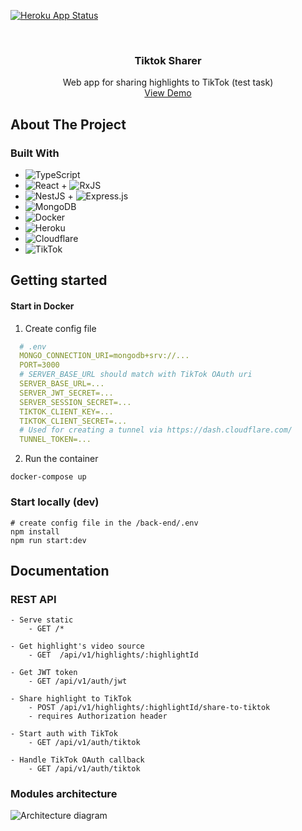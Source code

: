 [![Heroku App Status](http://heroku-shields.herokuapp.com/tiktok-sharer)](https://tiktok-sharer.herokuapp.com)


<br />
<div align="center">
<h3 align="center">Tiktok Sharer</h3>
<p align="center">
  Web app for sharing highlights to TikTok (test task)
  <br />
  <a href="https://tiktok-sharer.herokuapp.com/">View Demo</a>
</p>
</div>


## About The Project
### Built With
* ![TypeScript](https://img.shields.io/badge/typescript-%23007ACC.svg?style=for-the-badge&logo=typescript&logoColor=white)
* ![React](https://img.shields.io/badge/React-20232A?style=for-the-badge&logo=react&logoColor=61DAFB) + ![RxJS](https://img.shields.io/badge/rxjs-%23B7178C.svg?style=for-the-badge&logo=reactivex&logoColor=white)
* ![NestJS](https://img.shields.io/badge/nestjs-%23E0234E.svg?style=for-the-badge&logo=nestjs&logoColor=white) + ![Express.js](https://img.shields.io/badge/express.js-%23404d59.svg?style=for-the-badge&logo=express&logoColor=%2361DAFB)
* ![MongoDB](https://img.shields.io/badge/MongoDB-%234ea94b.svg?style=for-the-badge&logo=mongodb&logoColor=white)
* ![Docker](https://img.shields.io/badge/docker-%230db7ed.svg?style=for-the-badge&logo=docker&logoColor=white)
* ![Heroku](https://img.shields.io/badge/heroku-%23430098.svg?style=for-the-badge&logo=heroku&logoColor=white)
* ![Cloudflare](https://img.shields.io/badge/Cloudflare-F38020?style=for-the-badge&logo=Cloudflare&logoColor=white)
* ![TikTok](https://img.shields.io/badge/TikTok-%23000000.svg?style=for-the-badge&logo=TikTok&logoColor=white)


## Getting started
#### Start in Docker
1) Create config file
```yaml
  # .env 
  MONGO_CONNECTION_URI=mongodb+srv://...
  PORT=3000
  # SERVER_BASE_URL should match with TikTok OAuth uri
  SERVER_BASE_URL=...
  SERVER_JWT_SECRET=...
  SERVER_SESSION_SECRET=...
  TIKTOK_CLIENT_KEY=...
  TIKTOK_CLIENT_SECRET=...
  # Used for creating a tunnel via https://dash.cloudflare.com/
  TUNNEL_TOKEN=...
```
2) Run the container
```shell
docker-compose up 
```

### Start locally (dev)
```shell
# create config file in the /back-end/.env
npm install
npm run start:dev
```

## Documentation
### REST API
```
- Serve static
    - GET /*

- Get highlight's video source
    - GET  /api/v1/highlights/:highlightId

- Get JWT token
    - GET /api/v1/auth/jwt

- Share highlight to TikTok
    - POST /api/v1/highlights/:highlightId/share-to-tiktok
    - requires Authorization header

- Start auth with TikTok
    - GET /api/v1/auth/tiktok
 
- Handle TikTok OAuth callback
    - GET /api/v1/auth/tiktok
```

### Modules architecture
![Architecture diagram](https://drive.google.com/uc?id=1AptOEx5wJ9Vyfuw9EK3B5t1dvvMMPeXI)
